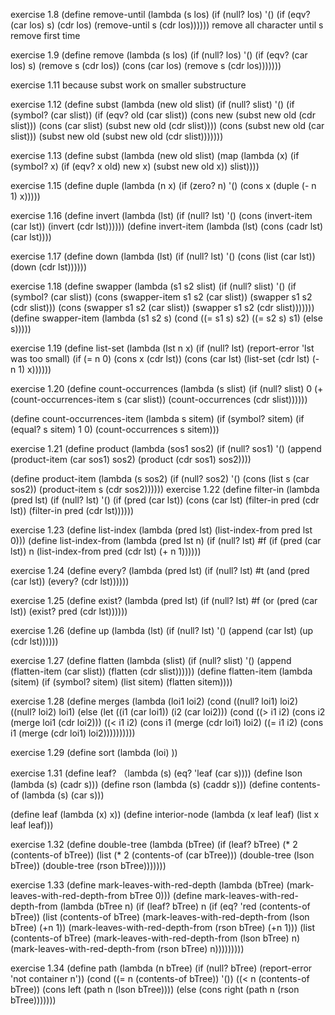 exercise 1.8
(define remove-until
  (lambda (s los)
    (if (null? los)
      '()
      (if (eqv? (car los) s)
        (cdr los)
        (remove-until s (cdr los))))))
remove all character until s remove first time

exercise 1.9
(define remove
  (lambda (s los)
    (if (null? los)
      '()
      (if (eqv? (car los) s)
        (remove s (cdr los))
        (cons (car los) (remove s (cdr los)))))))


exercise 1.11
because subst work on smaller substructure

exercise 1.12
(define subst
  (lambda (new old slist)
    (if (null? slist)
      '()
      (if (symbol? (car slist))
          (if (eqv? old (car slist))
              (cons new (subst new old (cdr slist)))
              (cons (car slist) (subst new old (cdr slist))))
          (cons (subst new old (car slist)))
                (subst new old (subst new old (cdr slist)))))))

exercise 1.13
(define subst
  (lambda (new old slist)
    (map  (lambda (x)
            (if (symbol? x)
                (if (eqv? x old) new
                    x)
                (subst new old x))
          slist))))

exercise 1.15
  (define duple
    (lambda (n x)
      (if (zero? n)
          '()
          (cons x (duple (- n 1) x)))))

exercise 1.16
  (define invert
    (lambda (lst)
      (if (null? lst)
          '()
          (cons (invert-item (car lst))
                (invert (cdr lst))))))
  (define invert-item
    (lambda  (lst)
      (cons (cadr lst)
            (car lst))))

exercise 1.17
  (define down
    (lambda (lst)
      (if (null? lst)
          '()
          (cons (list (car lst))
                (down (cdr lst))))))

exercise 1.18
  (define swapper
    (lambda (s1 s2 slist)
      (if (null? slist)
            '()
            (if (symbol? (car slist))
                (cons (swapper-item s1 s2 (car slist))
                      (swapper s1 s2 (cdr slist)))
                (cons (swapper s1 s2 (car slist))
                      (swapper s1 s2 (cdr slist)))))))
  (define swapper-item
    (lambda (s1 s2 s)
      (cond ((= s1 s) s2)
            ((= s2 s) s1)
            (else s)))))

exercise 1.19
  (define list-set
    (lambda (lst n x)
      (if (null? lst)
          (report-error 'lst was too small)
          (if (= n 0)
              (cons x (cdr lst))
              (cons (car lst) (list-set (cdr lst) (- n 1) x))))))

exercise 1.20
  (define count-occurrences
    (lambda (s slist)
      (if (null? slist)
          0
          (+ (count-occurrences-item s (car slist))
             (count-occurrences (cdr slist))))))

(define count-occurrences-item
  (lambda s sitem)
    (if (symbol? sitem)
        (if (equal? s sitem)
            1
            0)
        (count-occurrences s sitem)))

exercise 1.21
  (define product
    (lambda (sos1 sos2)
      (if (null? sos1)
          '()
          (append (product-item (car sos1) sos2)
                  (product (cdr sos1) sos2))))

  (define product-item
    (lambda (s sos2)
      (if (null? sos2)
          '()
          (cons (list s (car sos2))
                (product-item s (cdr sos2))))))
exercise 1.22
  (define filter-in
    (lambda (pred lst)
      (if (null? lst)
          '()
          (if (pred (car lst))
              (cons (car lst)
                    (filter-in pred (cdr lst))
              (filter-in pred (cdr lst))))))

exercise 1.23
  (define list-index
    (lambda (pred lst)
      (list-index-from pred lst 0)))
  (define list-index-from
    (lambda (pred lst n)
      (if (null? lst)
          #f
          (if (pred (car lst))
              n
              (list-index-from pred (cdr lst) (+ n 1))))))

exercise 1.24
  (define every?
    (lambda (pred lst)
      (if (null? lst)
        #t
        (and (pred (car lst))
             (every? (cdr lst))))))

exercise 1.25
  (define exist?
    (lambda (pred lst)
      (if (null? lst)
          #f
          (or (pred (car lst))
              (exist? pred (cdr lst))))))

exercise 1.26
(define up
  (lambda (lst)
    (if (null? lst)
      '()
      (append (car lst)
              (up (cdr lst))))))

exercise 1.27
  (define flatten
    (lambda (slist)
      (if (null? slist)
          '()
          (append (flatten-item (car slist))
                  (flatten (cdr slist))))))
  (define flatten-item
    (lambda (sitem)
      (if (symbol? sitem)
          (list sitem)
          (flatten sitem))))

exercise 1.28
  (define merges
    (lambda (loi1 loi2)
      (cond ((null? loi1) loi2)
            ((null? loi2) loi1)
            (else (let ((i1 (car loi1))
                        (i2 (car loi2)))
                        (cond ((> i1 i2) (cons i2 (merge loi1 (cdr loi2)))
                              ((< i1 i2) (cons i1 (merge (cdr loi1) loi2)
                              ((= i1 i2) (cons i1 (merge (cdr loi1) loi2))))))))))

exercise 1.29
  (define sort
    (lambda (loi)
      ))

exercise 1.31
  (define leaf?
    （lambda (s)
      (eq? 'leaf (car s))))
  (define lson
    (lambda (s)
      (cadr s)))
  (define rson
    (lambda (s)
      (caddr s)))
  (define contents-of
    (lambda (s)
      (car s)))

  (define leaf
    (lambda (x)
      x))
  (define interior-node
    (lambda (x leaf leaf)
      (list x leaf leaf)))

exercise 1.32
  (define double-tree
    (lambda (bTree)
      (if (leaf? bTree)
          (* 2 (contents-of bTree))
          (list (* 2 (contents-of (car bTree)))
                (double-tree (lson bTree))
                (double-tree (rson bTree)))))))

exercise 1.33
  (define mark-leaves-with-red-depth
    (lambda (bTree)
      (mark-leaves-with-red-depth-from bTree 0)))
  (define mark-leaves-with-red-depth-from
    (lambda (bTree n)
      (if (leaf? bTree)
          n
          (if (eq? 'red (contents-of bTree))
              (list (contents-of bTree)
                    (mark-leaves-with-red-depth-from (lson bTree) (+n 1))
                    (mark-leaves-with-red-depth-from (rson bTree) (+n 1)))
              (list (contents-of bTree)
                    (mark-leaves-with-red-depth-from (lson bTree) n)
                    (mark-leaves-with-red-depth-from (rson bTree) n)))))))))

exercise 1.34
  (define path
    (lambda (n bTree)
      (if (null? bTree)
          (report-error 'not container n'))
          (cond ((= n (contents-of bTree)) '())
                ((< n (contents-of bTree))
                  (cons left (path n (lson bTree))))
                (else (cons right (path n (rson bTree)))))))
